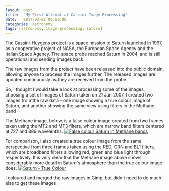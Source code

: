 ```yaml
---
layout: post
title:  "My First Attempt at Cassini Image Processing"
date:   2017-03-01 00:00:00
categories: Astronomy
tags: [astronomy, image-processing, saturn]
---
```


The [Cassini-Huygens project](https://saturn.jpl.nasa.gov/) is a space mission to Saturn launched in 1997, as a cooperative project of NASA, the European Space Agency and the Italian Space Agency. The space probe reached Saturn in 2004, and is still operational and sending images back.

The raw images from the project have been released into the public domain, allowing anyone to process the images further. The released images are updated continuously as they are received from the probe.

So, I thought I would take a look at processing some of the images, choosing a set of images of Saturn taken on 21 Jan 2007. I created two images fro mthe raw data - one image showing a true colour image of Saturn, and another showing the same view using filters in the Methane band 

The Methane image, below, is a false colour image created from two frames taken using the MT2 and MT3 filters, which are narrow band filters centered at 727 and 889 wavelenths.
<a data-flickr-embed="true"  href="https://www.flickr.com/photos/78511972@N04/33183610225/in/dateposted-public/" title="False colour Saturn in Methane bands"><img src="https://c2.staticflickr.com/4/3912/33183610225_89e302e6f8_o.png" class = "shadow-image centered" alt="False colour Saturn in Methane bands"></a>
<!--more-->

For comparison, I also created a true colour image from the same perspective from three frames taken using the RED, GRN and BL1 filters, which are broadband filters allowing red, green and blue light through respectively. It is very clear that the Methane image above shows considerably more detail in Saturn's atmosphere than the true colour image does.
<a data-flickr-embed="true"  href="https://www.flickr.com/photos/78511972@N04/32801251670/in/dateposted-public/" title="Saturn - True Colour"><img src="https://c1.staticflickr.com/1/758/32801251670_9dd3e5fb2c_o.png"  class = "shadow-image centered" alt="Saturn - True Colour"></a>

I coloured and merged the raw images in Gimp, but didn't need to do much else to get these images. 
<script async src="//embedr.flickr.com/assets/client-code.js" charset="utf-8"></script>